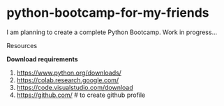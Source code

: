 # python-bootcamp-for-my-friends

I am planning to create a complete Python Bootcamp.
Work in progress...

Resources

**Download requirements**

1. https://www.python.org/downloads/
2. https://colab.research.google.com/
3. https://code.visualstudio.com/download
4. https://github.com/ # to create github profile
